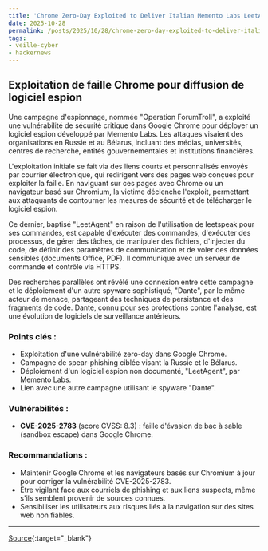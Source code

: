 ```yaml
---
title: 'Chrome Zero-Day Exploited to Deliver Italian Memento Labs LeetAgent Spyware'
date: 2025-10-28
permalink: /posts/2025/10/28/chrome-zero-day-exploited-to-deliver-italian-memento-labs-leetagent-spyware/
tags:
- veille-cyber
- hackernews
---
```

## Exploitation de faille Chrome pour diffusion de logiciel espion

Une campagne d'espionnage, nommée "Operation ForumTroll", a exploité une vulnérabilité de sécurité critique dans Google Chrome pour déployer un logiciel espion développé par Memento Labs. Les attaques visaient des organisations en Russie et au Bélarus, incluant des médias, universités, centres de recherche, entités gouvernementales et institutions financières.

L'exploitation initiale se fait via des liens courts et personnalisés envoyés par courrier électronique, qui redirigent vers des pages web conçues pour exploiter la faille. En naviguant sur ces pages avec Chrome ou un navigateur basé sur Chromium, la victime déclenche l'exploit, permettant aux attaquants de contourner les mesures de sécurité et de télécharger le logiciel espion.

Ce dernier, baptisé "LeetAgent" en raison de l'utilisation de leetspeak pour ses commandes, est capable d'exécuter des commandes, d'exécuter des processus, de gérer des tâches, de manipuler des fichiers, d'injecter du code, de définir des paramètres de communication et de voler des données sensibles (documents Office, PDF). Il communique avec un serveur de commande et contrôle via HTTPS.

Des recherches parallèles ont révélé une connexion entre cette campagne et le déploiement d'un autre spyware sophistiqué, "Dante", par le même acteur de menace, partageant des techniques de persistance et des fragments de code. Dante, connu pour ses protections contre l'analyse, est une évolution de logiciels de surveillance antérieurs.

### Points clés :

*   Exploitation d'une vulnérabilité zero-day dans Google Chrome.
*   Campagne de spear-phishing ciblée visant la Russie et le Bélarus.
*   Déploiement d'un logiciel espion non documenté, "LeetAgent", par Memento Labs.
*   Lien avec une autre campagne utilisant le spyware "Dante".

### Vulnérabilités :

*   **CVE-2025-2783** (score CVSS: 8.3) : faille d'évasion de bac à sable (sandbox escape) dans Google Chrome.

### Recommandations :

*   Maintenir Google Chrome et les navigateurs basés sur Chromium à jour pour corriger la vulnérabilité CVE-2025-2783.
*   Être vigilant face aux courriels de phishing et aux liens suspects, même s'ils semblent provenir de sources connues.
*   Sensibiliser les utilisateurs aux risques liés à la navigation sur des sites web non fiables.

---
[Source](https://thehackernews.com/2025/10/chrome-zero-day-exploited-to-deliver.html){:target="_blank"}
